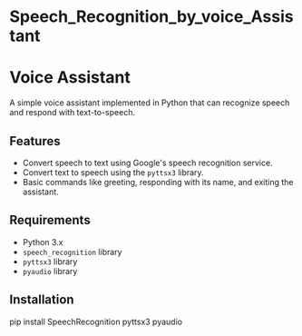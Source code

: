 # Speech_Recognition_by_voice_Assistant
# Voice Assistant

A simple voice assistant implemented in Python that can recognize speech and respond with text-to-speech.

## Features

- Convert speech to text using Google's speech recognition service.
- Convert text to speech using the `pyttsx3` library.
- Basic commands like greeting, responding with its name, and exiting the assistant.

## Requirements

- Python 3.x
- `speech_recognition` library
- `pyttsx3` library
- `pyaudio` library

## Installation

pip install SpeechRecognition pyttsx3 pyaudio


